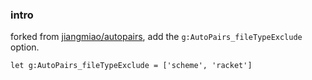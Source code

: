 ### intro

forked from [jiangmiao/autopairs](https://github.com/jiangmiao/auto-pairs), add the `g:AutoPairs_fileTypeExclude`
option.

```
let g:AutoPairs_fileTypeExclude = ['scheme', 'racket']
```
